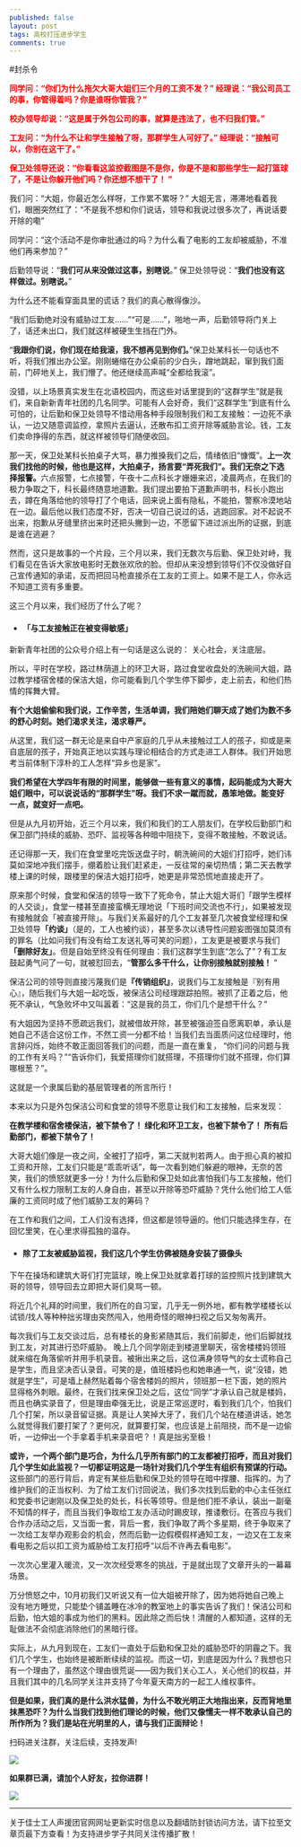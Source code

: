 ```yaml
---
published: false
layout: post
tags: 高校打压进步学生
comments: true
---
```

#封杀令


<strong><span style="color: #ff0000;">同学问：“你们为什么拖欠大哥大姐们三个月的工资不发？” 经理说：“我公司员工的事，你管得着吗？你是谁呀你管我？”</span></strong>

<strong><span style="color: #ff0000;">校办领导却说：“这是属于外包公司的事，就算是违法了，也不归我们管。”</span></strong>

<strong><span style="color: #ff0000;">工友问：“为什么不让和学生接触了呀，那群学生人可好了。” 经理说：“接触可以，你别在这干了。”</span></strong>

<strong><span style="color: #ff0000;">保卫处领导还说：“你看看这监控截图是不是你，你是不是和那些学生一起打篮球了，不是让你躲开他们吗？你还想不想干了！ ”</span></strong>

我们问：“大姐，你最近怎么样呀，工作累不累呀？”
大姐无言，滞滞地看着我们，眼圈突然红了：“不是我不想和你们说话，领导和我说过很多次了，再说话要开除的嘞”

同学问：“这个活动不是你审批通过的吗？为什么看了电影的工友却被威胁，不准他们再来参加？”

后勤领导说：“<strong>我们可从来没做过这事，别瞎说</strong>。”
保卫处领导说：“<strong>我们也没有这样做过。别瞎说。</strong>”

为什么还不能看穿面具里的谎话？我们的真心散得像沙。

“我们后勤绝对没有威胁过工友……”“可是……”，啪地一声，后勤领导将门关上了，话还未出口，我们就这样被硬生生挡在门外。

“<strong>我跟你们说，你们现在给我滚，我不想再见到你们。</strong>”保卫处某科长一句话也不听，将我们推出办公室。刚刚蜷缩在办公桌前的少白头，蹭地跳起，窜到我们面前，门砰地关上，我们懵了。他还继续高声喊“全都给我滚”。

没错，以上场景真实发生在北语校园内，而这些对话里提到的“这群学生”就是我们，来自新新青年社团的几名同学。可能有人会好奇，我们“这群学生”到底有什么可怕的，让后勤和保卫处领导不惜动用各种手段限制我们和工友接触：一边死不承认，一边又随意调监控，拿照片去逼认，还散布扣工资开除等威胁言论。钱，工友们卖命挣得的东西，就这样被领导们随便收回。

那一天，保卫处某科长拍桌子大骂，暴力推搡我们之后，情绪依旧“慷慨”。<strong>上一次我们找他的时候，他也是这样，大拍桌子，扬言要“弄死我们”。我们无奈之下选择报警。</strong>六点报警，七点接警，午夜十二点科长才姗姗来迟，凌晨两点，在我们的极力争取之下，科长最终随意地道歉。我们提出要拍下道歉声明书，科长小跑出去，蹲在角落给他的领导打了个电话，回来说上面有隐私，不能拍，警察冷漠地站在一边。最后他以我们态度不好，否决一切自己说过的话，逃跑回家。对不起说不出来，抱歉从牙缝里挤出来时还把头撇到一边，不愿留下进过派出所的证据，到底是谁在逃避？

然而，这只是故事的一个片段，三个月以来，我们无数次与后勤、保卫处对峙，我们看见在告诉大家放电影时无数张欢欣的脸。但却从来没想到领导们不仅没做好自己宣传通知的承诺，反而把回马枪直接杀在工友的工资上。如果不是工人，你永远不知道工资有多重要。

这三个月以来，我们经历了什么了呢？
<ul>
	<li>
<h4><strong>「与工友接触正在被变得敏感」</strong></h4>
</li>
</ul>

新新青年社团的公众号介绍上有一句话是这么说的： 关心社会，关注底层。

所以，平时在学校，路过林荫道上的环卫大哥，路过食堂收盘处的洗碗间大姐，路过教学楼宿舍楼的保洁大姐，你可能看到几个学生停下脚步，走上前去，和他们热情的挥舞大臂。

<strong>有个大姐偷偷和我们说，工作辛苦，生活单调，我们陪她们聊天成了她们为数不多的舒心时刻。她们渴求关注，渴求尊严。</strong>

从这里，我们这一群无论是来自中产家庭的几乎从未接触过工人的孩子，抑或是来自底层的孩子，开始真正地以实践与理论相结合的方式走进工人群体。我们开始思考当前体制下淳朴的工人怎样“异乡也是家”。

<strong>我们希望在大学四年有限的时间里，能够做一些有意义的事情，起码能成为大哥大姐们眼中，可以说说话的“那群学生”呀。我们不求一蹴而就，愚笨地做。能变好一点，就变好一点吧。</strong>

但是从九月初开始，近三个月以来，我们和我们的工人朋友们，在学校后勤部门和保卫部门持续的威胁、恐吓、监视等各种暗中阻挠下，变得不敢接触，不敢说话。

还记得那一天，我们在食堂里吃完饭送盘子时，朝洗碗间的大姐们打招呼，她们讳莫如深地冲我们摆手，绷着脸让我们赶紧走，一反往常的亲切热情；第二天去教学楼上课的时候，跟楼里的保洁大姐打招呼，她更是非常恐慌地直接走开了。

原来那个时候，食堂和保洁的领导一致下了死命令，禁止大姐大哥们「跟学生模样的人交谈」，食堂一楼甚至直接蛮横无理地说「下班时间交流也不行」，如果被发现有接触就会「被直接开除」。与我们关系最好的几个工友甚至几次被食堂经理和保卫处领导<strong>「约谈」</strong>（是的，工人也被约谈），甚至多次以诱导性问题妄图强加莫须有的罪名（比如问我们有没有给工友送礼等可笑的问题），工友更是被要求与我们<strong>「删除好友」</strong>。但是自始至终没有任何理由：我们这群学生到底“怎么了”？有工友鼓起勇气问了一句，就被怼回去，“<strong>管那么多干什么，让你别接触就别接触！</strong> ”

保洁公司的领导则直接污蔑我们是<strong>『传销组织』</strong>，说我们与工友接触是『别有用心』，随后我们与大姐一起吃饭，被保洁公司经理跟踪拍照。被抓了正着之后，他死不承认，气急败坏中又叫嚣着：“这是我的员工，你们几个是想干什么？”

有大姐因为坚持不愿疏远我们，就被借故开除，甚至被强迫签自愿离职单，承认是她自己不适合这份工作，不然工资一分都不给！当我们去当面质问这位经理时，他言辞闪烁，始终不敢正面回答我们的问题，而是一直在重复， “你们问的问题与我的工作有关吗？”“告诉你们，我爱搭理你们就搭理，不搭理你们就不搭理，你们算哪根葱？”。

这就是一个隶属后勤的基层管理者的所言所行！

本来以为只是外包保洁公司和食堂的领导不愿意让我们和工友接触，后来发现：

<strong>在教学楼和宿舍楼保洁，被下禁令了！
绿化和环卫工友，也被下禁令了！
所有后勤部门，都被下禁令了！</strong>

大哥大姐们像是一夜之间，全被打了招呼，第二天就判若两人。由于担心真的被扣工资和开除，工友们只能是“乖乖听话”，每一次看到她们躲避的眼神，无奈的苦笑，我们的愤怒就更多一分！为什么后勤和保卫处如此害怕我们与工友接触，他们又有什么权力限制工友的人身自由，甚至以开除等恐吓威胁？凭什么他们给工人低廉的工资同时成了他们威胁工友的筹码？

在工作和我们之间，工人们没有选择，但这都是领导逼的。他们只能选择生存，在回忆里笑，在心里求得孤独的温存。
<ul>
	<li>
<h4><strong>除了工友被威胁监视，我们这几个学生仿佛被随身安装了摄像头</strong></h4>
</li>
</ul>
下午在操场和建筑大哥们打完篮球，晚上保卫处就拿着打球的监控照片找到建筑大哥的领导，领导回去立即把大哥们臭骂一顿。

将近几个礼拜的时间里，我们所在的自习室，几乎无一例外地，都有教学楼楼长以试锁/找人等种种拙劣理由突然闯入，他用奇怪的眼神扫视之后又匆匆离开。

每次我们与工友交谈过后，总有楼长的身影紧随其后，我们前脚走，他们后脚就找到工友，对其进行恐吓威胁。 晚上几个同学刚走到楼道里聊天，宿舍楼楼妈领班就来缩在角落偷听并用手机录音。被揪出来之后，这位满身领导气的女士谎称自己是学生，而且坚决否认录音。可笑的是，值班楼妈也和她串通一气，说“没错，她就是学生”，可是墙上赫然贴着每个宿舍楼妈的照片，领班那一栏下面，她的照片显得格外刺眼。最终，在我们找来保卫处之后，这位“同学”才承认自己就是楼妈，而且也确实录音了，但是理由牵强无比，说是正常巡逻时，看到我们几个，怕我们几个打架，所以录音留证据。真是让人笑掉大牙了，我们几个站在楼道讲话，她怎么就觉得我们要打架了？更何况，就算要打架，也应该是上前阻挠，而不是一边偷听，一边伸出一个手拿着手机来录音吧？！真是拙劣至极！

<strong>或许，一个两个部门是巧合，为什么几乎所有部门的工友都被打招呼，而且对我们几个学生如此监视？一切都证明这是一场针对我们几个学生有组织有预谋的行动。</strong>
这些部门的恶行背后，肯定有某些后勤和保卫处的领导在暗中撑腰、指挥的。为了维护我们的正当权利、为了给工友们讨回说法，我们多次找到后勤的中心主任张红和党委书记谢刚以及保卫处的处长，科长等领导。但是他们拒不承认，装出一副毫不知情的样子，而且当我们争取给工友办活动时踢皮球，推诿敷衍。在答应与我们合作办活动之后，又当面一套，背后一套，我们争取了两个多星期，终于争取来了一次给工友举办观影会的机会，然而后勤一边假模假样通知工友，一边又在工友来看电影之后以扣工资为威胁给工友打招呼“以后不许再去看电影”。

一次次心里灌入暖流，又一次次经受寒冬的挑战，于是就出现了文章开头的一幕幕场景。

万分愤怒之中，10月初我们又听说又有一位大姐被开除了，因为她将她自己晚上没有地方睡觉，只能垫个铺盖睡在冰冷的教室地上的事实告诉了我们！保洁公司和后勤，怕大姐的事成为他们的黑料。因此除之而后快！清醒的人都知道，这样的无耻做法不会彻底消除他们的黑暗行径。

实际上，从九月到现在，工友们一直处于后勤和保卫处的威胁恐吓的阴霾之下。我们几个学生，也始终是被断断续续的监视。而这一切，到底是因为什么？我想也只有一个理由了，虽然这个理由很荒诞——因为我们关心工人，关心他们的权益，并且我们其中的几名同学关注并支持了今年夏天南方的一起工人维权事件。

<strong>但是如果，我们真的是什么洪水猛兽，为什么不敢光明正大地指出来，反而背地里抹黑恐吓？为什么当我们找到他们理论的时候，他们又像懦夫一样不敢承认自己的所作所为？我们是站在光明里的人，请与我们正面辩论！</strong>

扫码进关注群，关注后续，支持发声!

<img class="alignnone size-full wp-image-117" src="https://i.postimg.cc/d30j8CcX/bw1.png">

<strong>如果群已满，请加个人好友，拉你进群！</strong>

<img class="alignnone size-full wp-image-118" src="https://i.postimg.cc/NFP7b0g0/bw2-1.png">

---
关于佳士工人声援团官网网址更新实时信息以及翻墙防封锁访问方法，请下拉至文章页最下方查看！为支持进步学子共同关注传播扩散！